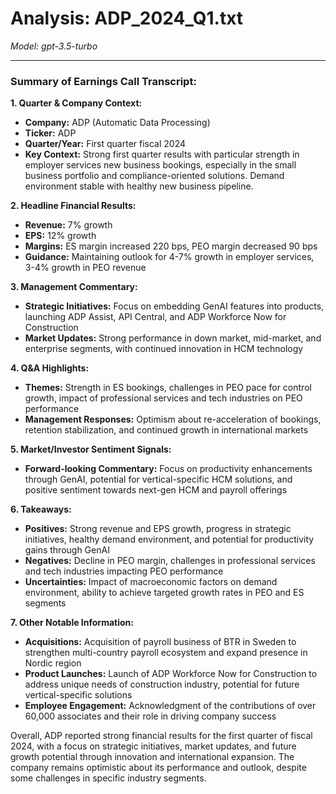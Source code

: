 # Analysis: ADP_2024_Q1.txt

*Model: gpt-3.5-turbo*

---

### Summary of Earnings Call Transcript:

**1. Quarter & Company Context:**
- **Company:** ADP (Automatic Data Processing)
- **Ticker:** ADP
- **Quarter/Year:** First quarter fiscal 2024
- **Key Context:** Strong first quarter results with particular strength in employer services new business bookings, especially in the small business portfolio and compliance-oriented solutions. Demand environment stable with healthy new business pipeline.

**2. Headline Financial Results:**
- **Revenue:** 7% growth
- **EPS:** 12% growth
- **Margins:** ES margin increased 220 bps, PEO margin decreased 90 bps
- **Guidance:** Maintaining outlook for 4-7% growth in employer services, 3-4% growth in PEO revenue

**3. Management Commentary:**
- **Strategic Initiatives:** Focus on embedding GenAI features into products, launching ADP Assist, API Central, and ADP Workforce Now for Construction
- **Market Updates:** Strong performance in down market, mid-market, and enterprise segments, with continued innovation in HCM technology

**4. Q&A Highlights:**
- **Themes:** Strength in ES bookings, challenges in PEO pace for control growth, impact of professional services and tech industries on PEO performance
- **Management Responses:** Optimism about re-acceleration of bookings, retention stabilization, and continued growth in international markets

**5. Market/Investor Sentiment Signals:**
- **Forward-looking Commentary:** Focus on productivity enhancements through GenAI, potential for vertical-specific HCM solutions, and positive sentiment towards next-gen HCM and payroll offerings

**6. Takeaways:**
- **Positives:** Strong revenue and EPS growth, progress in strategic initiatives, healthy demand environment, and potential for productivity gains through GenAI
- **Negatives:** Decline in PEO margin, challenges in professional services and tech industries impacting PEO performance
- **Uncertainties:** Impact of macroeconomic factors on demand environment, ability to achieve targeted growth rates in PEO and ES segments

**7. Other Notable Information:**
- **Acquisitions:** Acquisition of payroll business of BTR in Sweden to strengthen multi-country payroll ecosystem and expand presence in Nordic region
- **Product Launches:** Launch of ADP Workforce Now for Construction to address unique needs of construction industry, potential for future vertical-specific solutions
- **Employee Engagement:** Acknowledgment of the contributions of over 60,000 associates and their role in driving company success

Overall, ADP reported strong financial results for the first quarter of fiscal 2024, with a focus on strategic initiatives, market updates, and future growth potential through innovation and international expansion. The company remains optimistic about its performance and outlook, despite some challenges in specific industry segments.